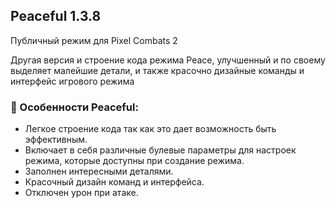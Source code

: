   ## Peaceful 1.3.8
  Публичный режим для Pixel Combats 2
  
  Другая версия и строение кода режима Peace, улучшенный и по своему выделяет малейшие детали, и также красочно дизайные команды и интерфейс игрового режима

### 🧡 Особенности Peaceful:
- Легкое строение кода так как это дает возможность быть эффективным.
- Включает в себя различные булевые параметры для настроек режима, которые доступны при создание режима.
- Заполнен интересными деталями.
- Красочный дизайн команд и интерфейса.
- Отключен урон при атаке.
